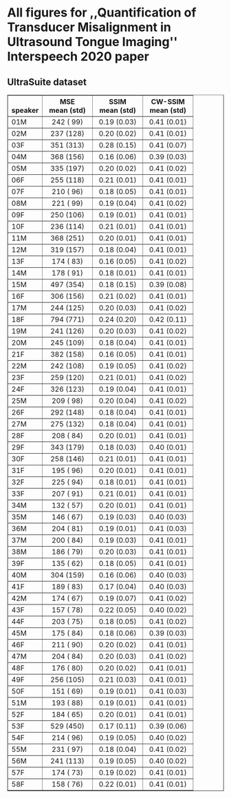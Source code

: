 # All figures for ,,Quantification of Transducer Misalignment in Ultrasound Tongue Imaging'' Interspeech 2020 paper

## UltraSuite dataset

<table border="1">
<tr>
   <th width="60"> <br/> speaker</th>
   <th width="100">MSE <br/> mean (std)</th>
   <th width="100">SSIM <br/> mean (std)</th>
   <th width="100">CW-SSIM <br/> mean (std)</th>
</tr>

<tr>
    <td>
        01M
    </td>
    <td align="center">
         242 ( 99)
    </td>
    <td align="center">
         0.19 (0.03)
    </td>
    <td align="center">
         0.41 (0.01)
    </td>
</tr>
<tr>
    <td>
        02M
    </td>
    <td align="center">
         237 (128)
    </td>
    <td align="center">
         0.20 (0.02)
    </td>
    <td align="center">
         0.41 (0.01)
    </td>
</tr>
<tr>
    <td>
        03F
    </td>
    <td align="center">
         351 (313)
    </td>
    <td align="center">
         0.28 (0.15)
    </td>
    <td align="center">
         0.41 (0.07)
    </td>
</tr>
<tr>
    <td>
        04M
    </td>
    <td align="center">
         368 (156)
    </td>
    <td align="center">
         0.16 (0.06)
    </td>
    <td align="center">
         0.39 (0.03)
    </td>
</tr>
<tr>
    <td>
        05M
    </td>
    <td align="center">
         335 (197)
    </td>
    <td align="center">
         0.20 (0.02)
    </td>
    <td align="center">
         0.41 (0.02)
    </td>
</tr>
<tr>
    <td>
        06F
    </td>
    <td align="center">
         255 (118)
    </td>
    <td align="center">
         0.21 (0.01)
    </td>
    <td align="center">
         0.41 (0.01)
    </td>
</tr>
<tr>
    <td>
        07F
    </td>
    <td align="center">
         210 ( 96)
    </td>
    <td align="center">
         0.18 (0.05)
    </td>
    <td align="center">
         0.41 (0.01)
    </td>
</tr>
<tr>
    <td>
        08M
    </td>
    <td align="center">
         221 ( 99)
    </td>
    <td align="center">
         0.19 (0.04)
    </td>
    <td align="center">
         0.41 (0.02)
    </td>
</tr>
<tr>
    <td>
        09F
    </td>
    <td align="center">
         250 (106)
    </td>
    <td align="center">
         0.19 (0.01)
    </td>
    <td align="center">
         0.41 (0.01)
    </td>
</tr>
<tr>
    <td>
        10F
    </td>
    <td align="center">
         236 (114)
    </td>
    <td align="center">
         0.21 (0.01)
    </td>
    <td align="center">
         0.41 (0.01)
    </td>
</tr>
<tr>
    <td>
        11M
    </td>
    <td align="center">
         368 (251)
    </td>
    <td align="center">
         0.20 (0.01)
    </td>
    <td align="center">
         0.41 (0.01)
    </td>
</tr>
<tr>
    <td>
        12M
    </td>
    <td align="center">
         319 (157)
    </td>
    <td align="center">
         0.18 (0.04)
    </td>
    <td align="center">
         0.41 (0.01)
    </td>
</tr>
<tr>
    <td>
        13F
    </td>
    <td align="center">
         174 ( 83)
    </td>
    <td align="center">
         0.16 (0.05)
    </td>
    <td align="center">
         0.41 (0.02)
    </td>
</tr>
<tr>
    <td>
        14M
    </td>
    <td align="center">
         178 ( 91)
    </td>
    <td align="center">
         0.18 (0.01)
    </td>
    <td align="center">
         0.41 (0.01)
    </td>
</tr>
<tr>
    <td>
        15M
    </td>
    <td align="center">
         497 (354)
    </td>
    <td align="center">
         0.18 (0.15)
    </td>
    <td align="center">
         0.39 (0.08)
    </td>
</tr>
<tr>
    <td>
        16F
    </td>
    <td align="center">
         306 (156)
    </td>
    <td align="center">
         0.21 (0.02)
    </td>
    <td align="center">
         0.41 (0.01)
    </td>
</tr>
<tr>
    <td>
        17M
    </td>
    <td align="center">
         244 (125)
    </td>
    <td align="center">
         0.20 (0.03)
    </td>
    <td align="center">
         0.41 (0.02)
    </td>
</tr>
<tr>
    <td>
        18F
    </td>
    <td align="center">
         794 (771)
    </td>
    <td align="center">
         0.24 (0.20)
    </td>
    <td align="center">
         0.42 (0.11)
    </td>
</tr>
<tr>
    <td>
        19M
    </td>
    <td align="center">
         241 (126)
    </td>
    <td align="center">
         0.20 (0.03)
    </td>
    <td align="center">
         0.41 (0.02)
    </td>
</tr>
<tr>
    <td>
        20M
    </td>
    <td align="center">
         245 (109)
    </td>
    <td align="center">
         0.18 (0.04)
    </td>
    <td align="center">
         0.41 (0.01)
    </td>
</tr>
<tr>
    <td>
        21F
    </td>
    <td align="center">
         382 (158)
    </td>
    <td align="center">
         0.16 (0.05)
    </td>
    <td align="center">
         0.41 (0.01)
    </td>
</tr>
<tr>
    <td>
        22M
    </td>
    <td align="center">
         242 (108)
    </td>
    <td align="center">
         0.19 (0.05)
    </td>
    <td align="center">
         0.41 (0.02)
    </td>
</tr>
<tr>
    <td>
        23F
    </td>
    <td align="center">
         259 (120)
    </td>
    <td align="center">
         0.21 (0.01)
    </td>
    <td align="center">
         0.41 (0.02)
    </td>
</tr>
<tr>
    <td>
        24F
    </td>
    <td align="center">
         326 (123)
    </td>
    <td align="center">
         0.19 (0.04)
    </td>
    <td align="center">
         0.41 (0.01)
    </td>
</tr>
<tr>
    <td>
        25M
    </td>
    <td align="center">
         209 ( 98)
    </td>
    <td align="center">
         0.20 (0.04)
    </td>
    <td align="center">
         0.41 (0.02)
    </td>
</tr>
<tr>
    <td>
        26F
    </td>
    <td align="center">
         292 (148)
    </td>
    <td align="center">
         0.18 (0.04)
    </td>
    <td align="center">
         0.41 (0.01)
    </td>
</tr>
<tr>
    <td>
        27M
    </td>
    <td align="center">
         275 (132)
    </td>
    <td align="center">
         0.18 (0.04)
    </td>
    <td align="center">
         0.41 (0.01)
    </td>
</tr>
<tr>
    <td>
        28F
    </td>
    <td align="center">
         208 ( 84)
    </td>
    <td align="center">
         0.20 (0.01)
    </td>
    <td align="center">
         0.41 (0.01)
    </td>
</tr>
<tr>
    <td>
        29F
    </td>
    <td align="center">
         343 (179)
    </td>
    <td align="center">
         0.18 (0.03)
    </td>
    <td align="center">
         0.40 (0.01)
    </td>
</tr>
<tr>
    <td>
        30F
    </td>
    <td align="center">
         258 (146)
    </td>
    <td align="center">
         0.21 (0.01)
    </td>
    <td align="center">
         0.41 (0.01)
    </td>
</tr>
<tr>
    <td>
        31F
    </td>
    <td align="center">
         195 ( 96)
    </td>
    <td align="center">
         0.20 (0.01)
    </td>
    <td align="center">
         0.41 (0.01)
    </td>
</tr>
<tr>
    <td>
        32F
    </td>
    <td align="center">
         225 ( 94)
    </td>
    <td align="center">
         0.18 (0.01)
    </td>
    <td align="center">
         0.41 (0.01)
    </td>
</tr>
<tr>
    <td>
        33F
    </td>
    <td align="center">
         207 ( 91)
    </td>
    <td align="center">
         0.21 (0.01)
    </td>
    <td align="center">
         0.41 (0.01)
    </td>
</tr>
<tr>
    <td>
        34M
    </td>
    <td align="center">
         132 ( 57)
    </td>
    <td align="center">
         0.20 (0.01)
    </td>
    <td align="center">
         0.41 (0.01)
    </td>
</tr>
<tr>
    <td>
        35M
    </td>
    <td align="center">
         146 ( 67)
    </td>
    <td align="center">
         0.19 (0.03)
    </td>
    <td align="center">
         0.40 (0.03)
    </td>
</tr>
<tr>
    <td>
        36M
    </td>
    <td align="center">
         204 ( 81)
    </td>
    <td align="center">
         0.19 (0.01)
    </td>
    <td align="center">
         0.41 (0.03)
    </td>
</tr>
<tr>
    <td>
        37M
    </td>
    <td align="center">
         200 ( 84)
    </td>
    <td align="center">
         0.19 (0.03)
    </td>
    <td align="center">
         0.41 (0.01)
    </td>
</tr>
<tr>
    <td>
        38M
    </td>
    <td align="center">
         186 ( 79)
    </td>
    <td align="center">
         0.20 (0.03)
    </td>
    <td align="center">
         0.41 (0.01)
    </td>
</tr>
<tr>
    <td>
        39F
    </td>
    <td align="center">
         135 ( 62)
    </td>
    <td align="center">
         0.18 (0.05)
    </td>
    <td align="center">
         0.41 (0.01)
    </td>
</tr>
<tr>
    <td>
        40M
    </td>
    <td align="center">
         304 (159)
    </td>
    <td align="center">
         0.16 (0.06)
    </td>
    <td align="center">
         0.40 (0.03)
    </td>
</tr>
<tr>
    <td>
        41F
    </td>
    <td align="center">
         189 ( 83)
    </td>
    <td align="center">
         0.17 (0.04)
    </td>
    <td align="center">
         0.40 (0.03)
    </td>
</tr>
<tr>
    <td>
        42M
    </td>
    <td align="center">
         174 ( 67)
    </td>
    <td align="center">
         0.19 (0.07)
    </td>
    <td align="center">
         0.41 (0.02)
    </td>
</tr>
<tr>
    <td>
        43F
    </td>
    <td align="center">
         157 ( 78)
    </td>
    <td align="center">
         0.22 (0.05)
    </td>
    <td align="center">
         0.40 (0.02)
    </td>
</tr>
<tr>
    <td>
        44F
    </td>
    <td align="center">
         203 ( 75)
    </td>
    <td align="center">
         0.18 (0.05)
    </td>
    <td align="center">
         0.41 (0.02)
    </td>
</tr>
<tr>
    <td>
        45M
    </td>
    <td align="center">
         175 ( 84)
    </td>
    <td align="center">
         0.18 (0.06)
    </td>
    <td align="center">
         0.39 (0.03)
    </td>
</tr>
<tr>
    <td>
        46F
    </td>
    <td align="center">
         211 ( 90)
    </td>
    <td align="center">
         0.20 (0.02)
    </td>
    <td align="center">
         0.41 (0.01)
    </td>
</tr>
<tr>
    <td>
        47M
    </td>
    <td align="center">
         204 ( 84)
    </td>
    <td align="center">
         0.20 (0.03)
    </td>
    <td align="center">
         0.41 (0.02)
    </td>
</tr>
<tr>
    <td>
        48F
    </td>
    <td align="center">
         176 ( 80)
    </td>
    <td align="center">
         0.20 (0.02)
    </td>
    <td align="center">
         0.41 (0.01)
    </td>
</tr>
<tr>
    <td>
        49F
    </td>
    <td align="center">
         256 (105)
    </td>
    <td align="center">
         0.21 (0.03)
    </td>
    <td align="center">
         0.41 (0.01)
    </td>
</tr>
<tr>
    <td>
        50F
    </td>
    <td align="center">
         151 ( 69)
    </td>
    <td align="center">
         0.19 (0.01)
    </td>
    <td align="center">
         0.41 (0.03)
    </td>
</tr>
<tr>
    <td>
        51M
    </td>
    <td align="center">
         193 ( 88)
    </td>
    <td align="center">
         0.19 (0.01)
    </td>
    <td align="center">
         0.41 (0.01)
    </td>
</tr>
<tr>
    <td>
        52F
    </td>
    <td align="center">
         184 ( 65)
    </td>
    <td align="center">
         0.20 (0.01)
    </td>
    <td align="center">
         0.41 (0.01)
    </td>
</tr>
<tr>
    <td>
        53F
    </td>
    <td align="center">
         529 (450)
    </td>
    <td align="center">
         0.17 (0.11)
    </td>
    <td align="center">
         0.39 (0.06)
    </td>
</tr>
<tr>
    <td>
        54F
    </td>
    <td align="center">
         214 ( 96)
    </td>
    <td align="center">
         0.19 (0.05)
    </td>
    <td align="center">
         0.40 (0.02)
    </td>
</tr>
<tr>
    <td>
        55M
    </td>
    <td align="center">
         231 ( 97)
    </td>
    <td align="center">
         0.18 (0.04)
    </td>
    <td align="center">
         0.41 (0.02)
    </td>
</tr>
<tr>
    <td>
        56M
    </td>
    <td align="center">
         241 (113)
    </td>
    <td align="center">
         0.19 (0.05)
    </td>
    <td align="center">
         0.40 (0.02)
    </td>
</tr>
<tr>
    <td>
        57F
    </td>
    <td align="center">
         174 ( 73)
    </td>
    <td align="center">
         0.19 (0.02)
    </td>
    <td align="center">
         0.41 (0.01)
    </td>
</tr>
<tr>
    <td>
        58F
    </td>
    <td align="center">
         158 ( 76)
    </td>
    <td align="center">
         0.22 (0.01)
    </td>
    <td align="center">
         0.41 (0.01)
    </td>
</tr>
</table>
